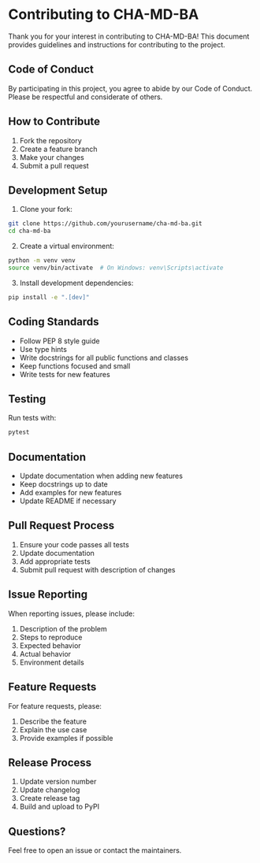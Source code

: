 # Contributing to CHA-MD-BA

Thank you for your interest in contributing to CHA-MD-BA! This document provides guidelines and instructions for contributing to the project.

## Code of Conduct

By participating in this project, you agree to abide by our Code of Conduct. Please be respectful and considerate of others.

## How to Contribute

1. Fork the repository
2. Create a feature branch
3. Make your changes
4. Submit a pull request

## Development Setup

1. Clone your fork:
```bash
git clone https://github.com/yourusername/cha-md-ba.git
cd cha-md-ba
```

2. Create a virtual environment:
```bash
python -m venv venv
source venv/bin/activate  # On Windows: venv\Scripts\activate
```

3. Install development dependencies:
```bash
pip install -e ".[dev]"
```

## Coding Standards

- Follow PEP 8 style guide
- Use type hints
- Write docstrings for all public functions and classes
- Keep functions focused and small
- Write tests for new features

## Testing

Run tests with:
```bash
pytest
```

## Documentation

- Update documentation when adding new features
- Keep docstrings up to date
- Add examples for new features
- Update README if necessary

## Pull Request Process

1. Ensure your code passes all tests
2. Update documentation
3. Add appropriate tests
4. Submit pull request with description of changes

## Issue Reporting

When reporting issues, please include:
1. Description of the problem
2. Steps to reproduce
3. Expected behavior
4. Actual behavior
5. Environment details

## Feature Requests

For feature requests, please:
1. Describe the feature
2. Explain the use case
3. Provide examples if possible

## Release Process

1. Update version number
2. Update changelog
3. Create release tag
4. Build and upload to PyPI

## Questions?

Feel free to open an issue or contact the maintainers. 